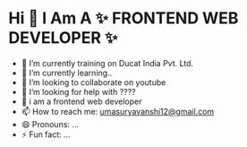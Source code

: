 # Hi  👋  I Am A ✨ FRONTEND WEB DEVELOPER  ✨

- 🔭 I’m currently training on Ducat India Pvt. Ltd.
- 🌱 I’m currently learning..
- 👯 I’m looking to collaborate on youtube
- 🤔 I’m looking for help with ????
- 💬 i am a frontend web developer
- 📫 How to reach me: umasuryavanshi12@gmail.com
- 😄 Pronouns: ...
- ⚡ Fun fact: ...
